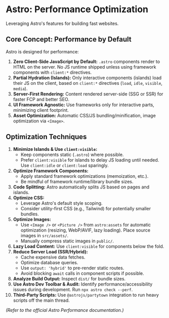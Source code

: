 # Astro: Performance Optimization

Leveraging Astro's features for building fast websites.

## Core Concept: Performance by Default

Astro is designed for performance:

1.  **Zero Client-Side JavaScript by Default:** `.astro` components render to HTML on the server. No JS runtime shipped unless using framework components with `client:*` directives.
2.  **Partial Hydration (Islands):** Only interactive components (islands) load their JS on the client, based on `client:*` directives (`load`, `idle`, `visible`, `media`).
3.  **Server-First Rendering:** Content rendered server-side (SSG or SSR) for faster FCP and better SEO.
4.  **UI Framework Agnostic:** Use frameworks only for interactive parts, minimizing client footprint.
5.  **Asset Optimization:** Automatic CSS/JS bundling/minification, image optimization via `<Image>`.

## Optimization Techniques

1.  **Minimize Islands & Use `client:visible`:**
    *   Keep components static (`.astro`) where possible.
    *   Prefer `client:visible` for islands to delay JS loading until needed. Use `client:idle` or `client:load` sparingly.
2.  **Optimize Framework Components:**
    *   Apply standard framework optimizations (memoization, etc.).
    *   Be mindful of framework runtime/library bundle sizes.
3.  **Code Splitting:** Astro automatically splits JS based on pages and islands.
4.  **Optimize CSS:**
    *   Leverage Astro's default style scoping.
    *   Consider utility-first CSS (e.g., Tailwind) for potentially smaller bundles.
5.  **Optimize Images:**
    *   Use `<Image />` or `<Picture />` from `astro:assets` for automatic optimization (resizing, WebP/AVIF, lazy loading). Place source images in `src/assets/`.
    *   Manually compress static images in `public/`.
6.  **Lazy Load Content:** Use `client:visible` for components below the fold.
7.  **Reduce Server Load (SSR/Hybrid):**
    *   Cache expensive data fetches.
    *   Optimize database queries.
    *   Use `output: 'hybrid'` to pre-render static routes.
    *   Avoid blocking `await` calls in component scripts if possible.
8.  **Analyze Build Output:** Inspect `dist/` for bundle sizes.
9.  **Use Astro Dev Toolbar & Audit:** Identify performance/accessibility issues during development. Run `npx astro check --perf`.
10. **Third-Party Scripts:** Use `@astrojs/partytown` integration to run heavy scripts off the main thread.

*(Refer to the official Astro Performance documentation.)*